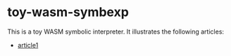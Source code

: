# toy-wasm-symbexp

This is a toy WASM symbolic interpreter. It illustrates the following articles:

 * [article1](https://www.synacktiv.com/en/publications/writing-a-toy-symbolic-interpreter-and-solving-challenges-part-1)
